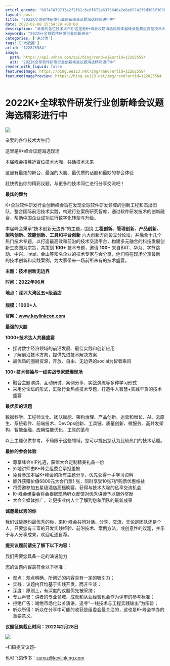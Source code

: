 ```yaml
---
arturl_encode: "68747470733a2f2f62:6c6f672e6373646e2e6e65742f6d305f36363839303432322f:61727469636c652f64657461696c732f313232383235353834"
layout: post
title: "2022K全球软件研发行业创新峰会议题海选精彩进行中"
date: 2022-02-08 15:54:29 +08:00
description: "亲爱的各位技术大牛们这里是K+峰会议题海选现场本届峰会招募近百位技术大咖，共话技术未来这里有最炫的舞"
keywords: "2022k+全球软件研发行业创新峰会"
categories: ['未分类']
tags: ['大数据']
artid: "122825584"
image:
  path: https://api.vvhan.com/api/bing?rand=sj&artid=122825584
  alt: "2022K全球软件研发行业创新峰会议题海选精彩进行中"
render_with_liquid: false
featuredImage: https://bing.ee123.net/img/rand?artid=122825584
featuredImagePreview: https://bing.ee123.net/img/rand?artid=122825584
---
```


# 2022K+全球软件研发行业创新峰会议题海选精彩进行中

![](https://i-blog.csdnimg.cn/blog_migrate/eab57cabcffb143127b7710a93b5480d.png)

亲爱的各位技术大牛们

这里是K+峰会议题海选现场

本届峰会招募近百位技术大咖，共话技术未来

这里有最炫的舞台、最强的大脑、最优质的话题和最妙的参会体验

赶快秀出你的精彩议题，与更多的技术同仁进行分享交流吧！

****最炫的舞台****

K+全球软件研发行业创新峰会旨在发现全球软件研发领域的创新工程和杰出团队，整合国际前沿技术实践，构建行业案例研究智库，通过软件研发技术的创新融合，帮助中国企业成功进行数字化转型与升级。

本届峰会秉承“技术创新无边界”的主题，围绕
**工程创新、管理创新、产品创新、架构创新、效能创新、工具和平台创新**
六大创新方向设立分论坛，并融合十几个热门技术专题，以打造最高效和前沿的技术交流平台，构建多元融合的科技发展创新生态圈为宗旨，共策划
**100+**
技术专题，邀请
**100+**
来自BAT、华为、字节跳动、中兴、Intel、金山等知名企业的技术专家与会分享，他们将在现场分享最新的技术创新和实践案例，为大家带来一场前所未有的技术盛宴。

**主题：技术创新无边界**

**时间：2022年06月**

**地点：深圳大湾区五⭐级酒店**

**规模：1000+人**

**官网：www.keylinkcon.com**

****最强的大脑****

**1000+技术达人共襄盛宴**

* 探讨数字经济领域的前沿发展、最佳实践和创新应用
* 了解前沿技术方向，提供先进技术解决方案
* 最优质的圈层资源，开放、自由、无边界的social为智者乘风

**100+技术领袖与一线实战专家燃爆现场**

* 融合主题演讲、互动研讨、案例分享、实战演练等多种学习形式
* 采用分论坛的形式，汇聚行业热点技术专题，打造牛人智慧+实践干货的技术盛宴

****最优质的话题****

数据科学、工程师文化、团队赋能、架构治理、产品创新、运营和增长、AI、云原生、系统软件、前端技术、DevOps创新、工具链、质量创新、微服务、高并发架构、智能金融、应用性能优化、工具的革命

以上主题仅供参考，不局限于这些领域，您可以提出您认为比较热门的技术话题。

**最妙的参会体验**

* 尊享峰会VIP礼遇，获赠大会定制精美礼品一份
* 外地讲师由K+峰会组委会承担差旅
* 免费参加本届K+峰会的所有主题分享，优先获得一手学习资料
* 额外获赠价值6800元大会门票1 张，同时享受10张7折购票优惠权益
* 将受邀参加五星级酒店高档晚宴，获得与技术大咖的私享交流机会
* K+峰会组委会将会根据现场听众反馈对优秀讲师予以额外奖励
* 大会全媒体推广，让更多业内人士了解到您和团队的最新成果

**诚邀最优秀的你**

我们诚挚邀约最优秀的你，来K+峰会共同对话、分享、交流，无论是团队还是个人，只要您有丰富的开发实践经验、前沿技术、案例方法，或创意性的议题，并乐于与人分享成果，欢迎毛遂自荐。

**提交议题前请先了解下以下内容：**

我们需要您具备一定的演说能力

您的议题内容需符合以下标准：

* 观点：观点明确，所阐述的内容具有一定的吸引力；
* 实践：议题内容均基于实践开发，而非空谈；
* 深度：原则上，有深度的议题优先被采纳；
* 专业声誉：讲者的专业领域、成就和从业经验也会作为评审的参考标准；
* 拒绝广告：谢绝市场化公关演讲，追寻“一线技术与工程实践输出”为宗旨；
* 听众所得：听众在分享中可能的收获是组委会最关注的，这也是K+峰会举办的重要意义。

**议题征集截止时间：2022年2月28日**

![](https://i-blog.csdnimg.cn/blog_migrate/7b6e0cce866041bdb044878e6931f58b.png)

-扫码提交议题-

也可飞鸽传书：sunyz@keylinking.com